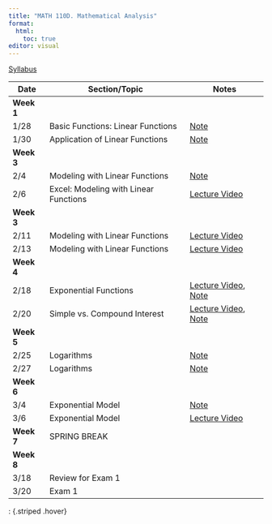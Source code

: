```yaml
---
title: "MATH 110D. Mathematical Analysis"
format: 
  html:
    toc: true
editor: visual
---
```






[Syllabus](../syllabus.html)

| Date       | Section/Topic | Notes | 
|------------|---------------|-------|
| **Week 1** |               |       |            
| 1/28 | Basic Functions: Linear Functions  | [Note](notes/note1.pdf)  | 
| 1/30       | Application of Linear Functions              |    [Note](notes/note2.pdf)   |   
| **Week 3** |  |  |  |
| 2/4       | Modeling with Linear Functions              |    [Note](notes/note3.pdf)   |  
| 2/6       | Excel: Modeling with Linear Functions              |    [Lecture Video](https://bryant.hosted.panopto.com/Panopto/Pages/Viewer.aspx?id=d08c6b7b-e10d-43ea-a96c-b27c014ed5bc)   |    
| **Week 3** |  |  |  |
| 2/11       | Modeling with Linear Functions              |    [Lecture Video](https://bryant.hosted.panopto.com/Panopto/Pages/Viewer.aspx?id=886be002-5e77-4643-b811-b281015b4d23)   |          
| 2/13       | Modeling with Linear Functions              |    [Lecture Video](https://bryant.hosted.panopto.com/Panopto/Pages/Viewer.aspx?id=886be002-5e77-4643-b811-b281015b4d23)   |          
| **Week 4** |  |  |  |
| 2/18       | Exponential Functions              |    [Lecture Video](https://bryant.hosted.panopto.com/Panopto/Pages/Viewer.aspx?id=89c6783d-a9d0-4c1c-b7da-b288009a54d0), [Note](notes/note4.pdf)   |    
| 2/20       | Simple vs. Compound Interest	              |    [Lecture Video](https://bryant.hosted.panopto.com/Panopto/Pages/Viewer.aspx?id=48c0dfa5-52e8-4aac-9cb5-b28a016e7e25), [Note](notes/note5.pdf)   |    
| **Week 5** |  |  |  |
| 2/25 | Logarithms | [Note](notes/note6.pdf) | 
| 2/27 | Logarithms | [Note](notes/note7.pdf) | 
| **Week 6** |  |  |  |
| 3/4 | Exponential Model | [Note](notes/note8.pdf) | 
| 3/6 | Exponential Model | [Lecture Video](https://bryant.hosted.panopto.com/Panopto/Pages/Viewer.aspx?id=30b15878-dd8e-4ad1-adba-b298016d7d8b) |
| **Week 7** | SPRING BREAK |  |  |
| **Week 8** |  |  |  |
| 3/18 | Review for Exam 1 |  | 
| 3/20 | Exam 1 |  | 
: {.striped .hover}


